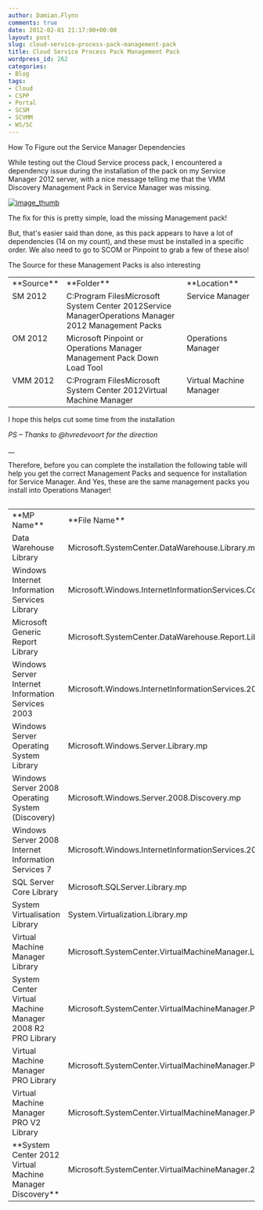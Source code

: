 ```yaml
---
author: Damian.Flynn
comments: true
date: 2012-02-01 21:17:00+00:00
layout: post
slug: cloud-service-process-pack-management-pack
title: Cloud Service Process Pack Management Pack
wordpress_id: 262
categories:
- Blog
tags:
- Cloud
- CSPP
- Portal
- SCSM
- SCVMM
- WS/SC
---
```


How To Figure out the Service Manager Dependencies

While testing out the Cloud Service process pack, I encountered a dependency issue during the installation of the pack on my Service Manager 2012 server, with a nice message telling me that the VMM Discovery Management Pack in Service Manager was missing.

[![image_thumb](http://172.21.10.63:84/wp-content/uploads/2014/02/image_thumb_thumb2.png)](http://172.21.10.63:84/wp-content/uploads/2014/02/image_thumb10.png)

The fix for this is pretty simple, load the missing Management pack!

But, that's easier said than done, as this pack appears to have a lot of dependencies (14 on my count), and these must be installed in a specific order. We also need to go to SCOM or Pinpoint to grab a few of these also!

The Source for these Management Packs is also interesting

<table cellpadding="2" width="590" border="0" cellspacing="0" > <tbody > <tr >
<td width="81" valign="top" >**Source**
</td>
<td width="341" valign="top" >**Folder**
</td>
<td width="166" valign="top" >**Location**
</td></tr> <tr >
<td width="81" valign="top" >SM 2012
</td>
<td width="341" valign="top" >C:Program FilesMicrosoft System Center 2012Service ManagerOperations Manager 2012 Management Packs
</td>
<td width="166" valign="top" >Service Manager
</td></tr> <tr >
<td width="81" valign="top" >OM 2012
</td>
<td width="341" valign="top" >Microsoft Pinpoint or Operations Manager Management Pack Down Load Tool
</td>
<td width="166" valign="top" >Operations Manager
</td></tr> <tr >
<td width="81" valign="top" >VMM 2012
</td>
<td width="341" valign="top" >C:Program FilesMicrosoft System Center 2012Virtual Machine Manager
</td>
<td width="166" valign="top" >Virtual Machine Manager
</td></tr></tbody></table>

I hope this helps cut some time from the installation

_PS – Thanks to @hvredevoort for the direction_

__

Therefore, before you can complete the installation the following table will help you get the correct Management Packs and sequence for installation for Service Manager. And Yes, these are the same management packs you install into Operations Manager!

<table width="523" align="left" class="auto-style1" > <tbody > <tr >
<td width="207" class="auto-style2" >**MP Name**
</td>
<td width="314" class="auto-style4" >**File Name**
</td>
<td class="auto-style4" >**Source**
</td>
<td class="auto-style4" >**Ver**
</td></tr> <tr >
<td width="207" class="auto-style3" >Data Warehouse Library
</td>
<td width="314" class="auto-style3" >Microsoft.SystemCenter.DataWarehouse.Library.mp
</td>
<td class="auto-style3" >SM 2012
</td>
<td class="auto-style3" >6.0.5000.0
</td></tr> <tr >
<td width="207" class="auto-style3" >Windows Internet Information Services Library
</td>
<td width="314" class="auto-style3" >Microsoft.Windows.InternetInformationServices.CommonLibrary.mp
</td>
<td class="auto-style3" >OM 2012
</td>
<td class="auto-style3" >6.0.5000.0
</td></tr> <tr >
<td width="207" style="height: 16px" class="auto-style3" >Microsoft Generic Report Library
</td>
<td width="314" style="height: 16px" class="auto-style3" >Microsoft.SystemCenter.DataWarehouse.Report.Library.mp
</td>
<td style="height: 16px" class="auto-style3" >SM 2012
</td>
<td style="height: 16px" class="auto-style3" >6.0.5000.0
</td></tr> <tr >
<td width="207" style="height: 38px" class="auto-style3" >Windows Server Internet Information Services 2003
</td>
<td width="314" style="height: 38px" class="auto-style3" >Microsoft.Windows.InternetInformationServices.2003.mp
</td>
<td style="height: 38px" class="auto-style3" >OM 2012
</td>
<td style="height: 38px" class="auto-style3" >6.0.5000.0
</td></tr> <tr >
<td width="207" class="auto-style3" >Windows Server Operating System Library
</td>
<td width="314" class="auto-style3" >Microsoft.Windows.Server.Library.mp
</td>
<td class="auto-style3" >OM 2012
</td>
<td class="auto-style3" >6.0.6958.0
</td></tr> <tr >
<td width="207" class="auto-style3" >Windows Server 2008 Operating System (Discovery)
</td>
<td width="314" class="auto-style3" >Microsoft.Windows.Server.2008.Discovery.mp
</td>
<td class="auto-style3" >OM 2012
</td>
<td class="auto-style3" >6.0.6958.0
</td></tr> <tr >
<td width="207" class="auto-style3" >Windows Server 2008 Internet Information Services 7
</td>
<td width="314" class="auto-style3" >Microsoft.Windows.InternetInformationServices.2008.mp
</td>
<td class="auto-style3" >OM 2012
</td>
<td class="auto-style3" >6.0.6539.0
</td></tr> <tr >
<td width="207" class="auto-style3" >SQL Server Core Library
</td>
<td width="314" class="auto-style3" >Microsoft.SQLServer.Library.mp
</td>
<td class="auto-style3" >OM 2012
</td>
<td class="auto-style3" >6.0.5000.0
</td></tr> <tr >
<td width="207" class="auto-style3" >System Virtualisation Library
</td>
<td width="314" class="auto-style3" >System.Virtualization.Library.mp
</td>
<td class="auto-style3" >SM 2012
</td>
<td class="auto-style3" >6.0.5000.0
</td></tr> <tr >
<td width="207" class="auto-style3" >Virtual Machine Manager Library
</td>
<td width="314" class="auto-style3" >Microsoft.SystemCenter.VirtualMachineManager.Library.mp
</td>
<td class="auto-style3" >VMM 2012
</td>
<td class="auto-style3" >3.0.6005.0
</td></tr> <tr >
<td width="207" class="auto-style3" >System Center Virtual Machine Manager 2008 R2 PRO Library
</td>
<td width="314" class="auto-style3" >Microsoft.SystemCenter.VirtualMachineManager.PRO.2008.Library.mp
</td>
<td class="auto-style3" >VMM 2012
</td>
<td class="auto-style3" >3.0.6005.0
</td></tr> <tr >
<td width="207" class="auto-style3" >Virtual Machine Manager PRO Library
</td>
<td width="314" class="auto-style3" >Microsoft.SystemCenter.VirtualMachineManager.PRO.Library.mp
</td>
<td class="auto-style3" >VMM 2012
</td>
<td class="auto-style3" >3.0.6005.0
</td></tr> <tr >
<td width="207" class="auto-style3" >Virtual Machine Manager PRO V2 Library
</td>
<td width="314" class="auto-style3" >Microsoft.SystemCenter.VirtualMachineManager.PRO.V2.Library.mp
</td>
<td class="auto-style3" >VMM 2012
</td>
<td class="auto-style3" >3.0.6005.0
</td></tr> <tr >
<td width="207" class="auto-style3" >**System Center 2012 Virtual Machine Manager Discovery**
</td>
<td width="314" class="auto-style3" >Microsoft.SystemCenter.VirtualMachineManager.2012.Discovery.mp
</td>
<td class="auto-style3" >VMM 2012
</td>
<td class="auto-style3" >3.0.6005.0
</td></tr></tbody></table>

